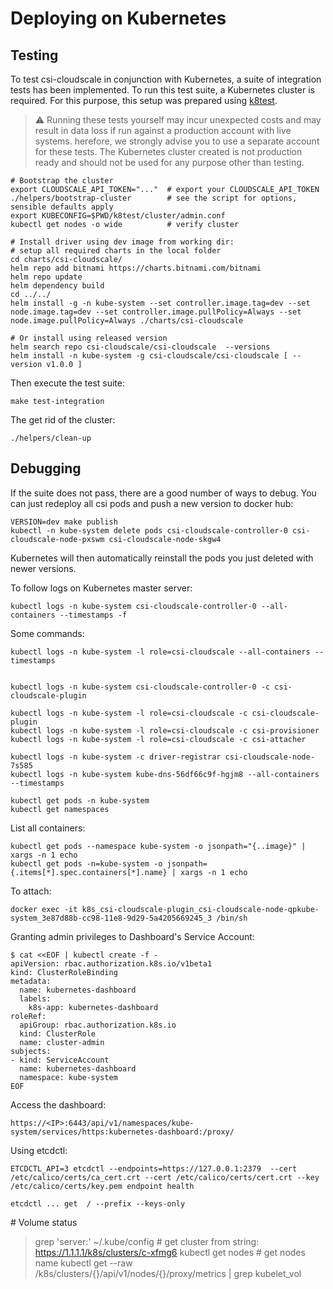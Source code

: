 # Deploying on Kubernetes

## Testing

To test csi-cloudscale in conjunction with Kubernetes, a suite of integration tests has been implemented.
To run this test suite, a Kubernetes cluster is required. For this purpose, this setup was prepared using
[k8test](https://github.com/cloudscale-ch/k8test).

> ⚠️ Running these tests yourself may incur unexpected costs and may result in data loss if run against a production account with live systems. herefore, we strongly advise you to use a separate account for these tests.
> The Kubernetes cluster created is not production ready and should not be used for any purpose other than testing.

    # Bootstrap the cluster
    export CLOUDSCALE_API_TOKEN="..."  # export your CLOUDSCALE_API_TOKEN
    ./helpers/bootstrap-cluster        # see the script for options, sensible defaults apply
    export KUBECONFIG=$PWD/k8test/cluster/admin.conf
    kubectl get nodes -o wide          # verify cluster

    # Install driver using dev image from working dir:
    # setup all required charts in the local folder
    cd charts/csi-cloudscale/
    helm repo add bitnami https://charts.bitnami.com/bitnami
    helm repo update
    helm dependency build
    cd ../../
    helm install -g -n kube-system --set controller.image.tag=dev --set node.image.tag=dev --set controller.image.pullPolicy=Always --set node.image.pullPolicy=Always ./charts/csi-cloudscale
    
    # Or install using released version
    helm search repo csi-cloudscale/csi-cloudscale  --versions
    helm install -n kube-system -g csi-cloudscale/csi-cloudscale [ --version v1.0.0 ] 

Then execute the test suite:

    make test-integration

The get rid of the cluster:

    ./helpers/clean-up

## Debugging

If the suite does not pass, there are a good number of ways to debug.
You can just redeploy all csi pods and push a new version to docker hub:

    VERSION=dev make publish
    kubectl -n kube-system delete pods csi-cloudscale-controller-0 csi-cloudscale-node-pxswm csi-cloudscale-node-skgw4

Kubernetes will then automatically reinstall the pods you just deleted
with newer versions.

To follow logs on Kubernetes master server:

    kubectl logs -n kube-system csi-cloudscale-controller-0 --all-containers --timestamps -f

Some commands:

    kubectl logs -n kube-system -l role=csi-cloudscale --all-containers --timestamps


    kubectl logs -n kube-system csi-cloudscale-controller-0 -c csi-cloudscale-plugin

    kubectl logs -n kube-system -l role=csi-cloudscale -c csi-cloudscale-plugin
    kubectl logs -n kube-system -l role=csi-cloudscale -c csi-provisioner
    kubectl logs -n kube-system -l role=csi-cloudscale -c csi-attacher

    kubectl logs -n kube-system -c driver-registrar csi-cloudscale-node-7s585
    kubectl logs -n kube-system kube-dns-56df66c9f-hgjm8 --all-containers --timestamps

    kubectl get pods -n kube-system
    kubectl get namespaces

List all containers:

    kubectl get pods --namespace kube-system -o jsonpath="{..image}" | xargs -n 1 echo
    kubectl get pods -n=kube-system -o jsonpath={.items[*].spec.containers[*].name} | xargs -n 1 echo

To attach:

    docker exec -it k8s_csi-cloudscale-plugin_csi-cloudscale-node-qpkube-system_3e87d88b-cc98-11e8-9d29-5a4205669245_3 /bin/sh

Granting admin privileges to Dashboard\'s Service Account:

    $ cat <<EOF | kubectl create -f -
    apiVersion: rbac.authorization.k8s.io/v1beta1
    kind: ClusterRoleBinding
    metadata:
      name: kubernetes-dashboard
      labels:
        k8s-app: kubernetes-dashboard
    roleRef:
      apiGroup: rbac.authorization.k8s.io
      kind: ClusterRole
      name: cluster-admin
    subjects:
    - kind: ServiceAccount
      name: kubernetes-dashboard
      namespace: kube-system
    EOF

Access the dashboard:

    https://<IP>:6443/api/v1/namespaces/kube-system/services/https:kubernetes-dashboard:/proxy/

Using etcdctl:

    ETCDCTL_API=3 etcdctl --endpoints=https://127.0.0.1:2379  --cert /etc/calico/certs/ca_cert.crt --cert /etc/calico/certs/cert.crt --key /etc/calico/certs/key.pem endpoint health

    etcdctl ... get  / --prefix --keys-only

\# Volume status

> grep \'server:\' \~/.kube/config \# get cluster from string:
> <https://1.1.1.1/k8s/clusters/c-xfmg6> kubectl get nodes \# get nodes
> name kubectl get \--raw /k8s/clusters/{}/api/v1/nodes/{}/proxy/metrics
> \| grep kubelet_vol
